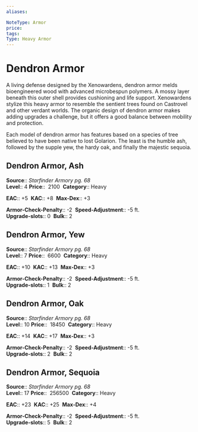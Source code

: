 ```yaml
---
aliases: 

NoteType: Armor
price: 
tags: 
Type: Heavy Armor
---
```


# Dendron Armor

A living defense designed by the Xenowardens, dendron armor melds bioengineered wood with advanced microbespun polymers. A mossy layer beneath this outer shell provides cushioning and life support. Xenowardens stylize this heavy armor to resemble the sentient trees found on Castrovel and other verdant worlds. The organic design of dendron armor makes adding upgrades a challenge, but it offers a good balance between mobility and protection.  
  
Each model of dendron armor has features based on a species of tree believed to have been native to lost Golarion. The least is the humble ash, followed by the supple yew, the hardy oak, and finally the majestic sequoia.  

## Dendron Armor, Ash

**Source**:: _Starfinder Armory pg. 68_  
**Level**:: 4
**Price**::  2100 
**Category**:: Heavy  

**EAC**:: +5 
**KAC**:: +8 
**Max-Dex**:: +3  

**Armor-Check-Penalty**:: -2 
**Speed-Adjustment**:: -5 ft.  
**Upgrade-slots**:: 0 
**Bulk**:: 2

## Dendron Armor, Yew

**Source**:: _Starfinder Armory pg. 68_  
**Level**:: 7
**Price**::  6600 
**Category**:: Heavy  

**EAC**:: +10 
**KAC**:: +13 
**Max-Dex**:: +3  

**Armor-Check-Penalty**:: -2 
**Speed-Adjustment**:: -5 ft.  
**Upgrade-slots**:: 1 
**Bulk**:: 2

## Dendron Armor, Oak

**Source**:: _Starfinder Armory pg. 68_  
**Level**:: 10
**Price**::  18450 
**Category**:: Heavy  

**EAC**:: +14 
**KAC**:: +17 
**Max-Dex**:: +3  

**Armor-Check-Penalty**:: -2 
**Speed-Adjustment**:: -5 ft.  
**Upgrade-slots**:: 2 
**Bulk**:: 2

## Dendron Armor, Sequoia

**Source**:: _Starfinder Armory pg. 68_  
**Level**:: 17
**Price**::  256500 
**Category**:: Heavy  

**EAC**:: +23 
**KAC**:: +25 
**Max-Dex**:: +4  

**Armor-Check-Penalty**:: -2 
**Speed-Adjustment**:: -5 ft.  
**Upgrade-slots**:: 5 
**Bulk**:: 2

